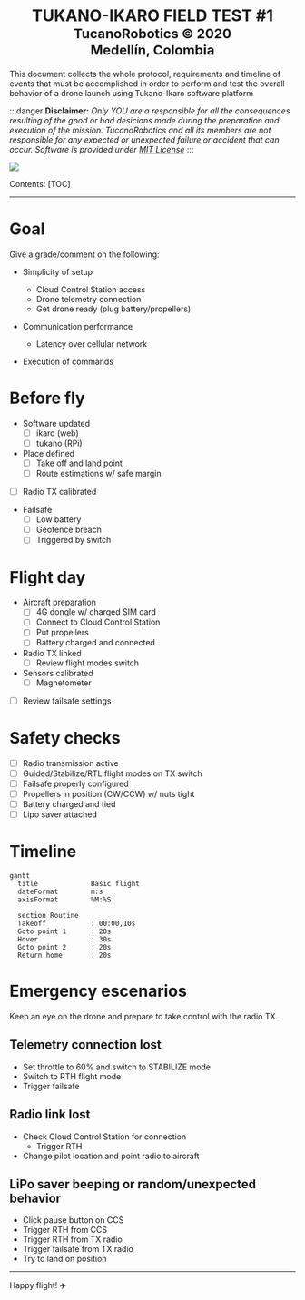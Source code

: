 <center>

# TUKANO-IKARO FIELD TEST #1<br><small>TucanoRobotics © 2020</small><br><small>Medellín, Colombia</small>

</center>

This document collects the whole protocol, requirements and timeline of events that must be accomplished in order to perform and test the overall behavior of a drone launch using Tukano-Ikaro software platform

:::danger
**Disclaimer:** *Only YOU are a responsible for all the consequences resulting of the good or bad desicions made during the preparation and execution of the mission. TucanoRobotics and all its members are not responsible for any expected or unexpected failure or accident that can occur. Software is provided under [MIT License](https://github.com/josezy/ikaro/blob/master/LICENSE)*
:::

![](https://codimd.s3.shivering-isles.com/demo/uploads/upload_64791ab191bd8f30f9cade07797c51eb.jpg)

Contents:
[TOC]

---

# Goal

Give a grade/comment on the following:

* Simplicity of setup
    * Cloud Control Station access
    * Drone telemetry connection
    * Get drone ready (plug battery/propellers)

* Communication performance
    * Latency over cellular network

* Execution of commands

# Before fly
* Software updated
    * [ ] ikaro (web)
    * [ ] tukano (RPi)
* Place defined
    * [ ] Take off and land point
    * [ ] Route estimations w/ safe margin
* [ ] Radio TX calibrated
* Failsafe
    * [ ] Low battery
    * [ ] Geofence breach
    * [ ] Triggered by switch

# Flight day
* Aircraft preparation
    * [ ] 4G dongle w/ charged SIM card
    * [ ] Connect to Cloud Control Station
    * [ ] Put propellers
    * [ ] Battery charged and connected
* Radio TX linked
    * [ ] Review flight modes switch
* Sensors calibrated
    * [ ] Magnetometer
* [ ] Review failsafe settings

# Safety checks
* [ ] Radio transmission active
* [ ] Guided/Stabilize/RTL flight modes on TX switch
* [ ] Failsafe properly configured
* [ ] Propellers in position (CW/CCW) w/ nuts tight
* [ ] Battery charged and tied
* [ ] Lipo saver attached

# Timeline

```mermaid
gantt
  title             Basic flight
  dateFormat        m:s
  axisFormat        %M:%S

  section Routine 
  Takeoff           : 00:00,10s
  Goto point 1      : 20s
  Hover             : 30s
  Goto point 2      : 20s
  Return home       : 20s

```

# Emergency escenarios

Keep an eye on the drone and prepare to take control with the radio TX.

## Telemetry connection lost
* Set throttle to 60% and switch to STABILIZE mode
* Switch to RTH flight mode
* Trigger failsafe

## Radio link lost
* Check Cloud Control Station for connection
    * Trigger RTH
* Change pilot location and point radio to aircraft

## LiPo saver beeping or random/unexpected behavior
* Click pause button on CCS
* Trigger RTH from CCS
* Trigger RTH from TX radio
* Trigger failsafe from TX radio
* Try to land on position

---

Happy flight! :airplane:
